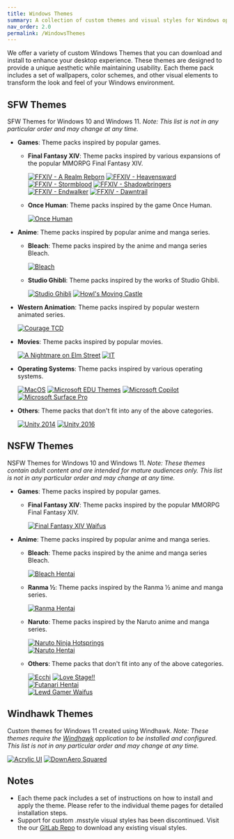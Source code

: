 ```yaml
---
title: Windows Themes
summary: A collection of custom themes and visual styles for Windows operating systems.
nav_order: 2.0
permalink: /WindowsThemes
---
```


We offer a variety of custom Windows Themes that you can download and install to enhance your desktop experience. These themes are designed to provide a unique aesthetic while maintaining usability. Each theme pack includes a set of wallpapers, color schemes, and other visual elements to transform the look and feel of your Windows environment.

## SFW Themes

SFW Themes for Windows 10 and Windows 11. *Note: This list is not in any particular order and may change at any time.*

- **Games**: Theme packs inspired by popular games.

    - **Final Fantasy XIV**: Theme packs inspired by various expansions of the popular MMORPG Final Fantasy XIV.

        [![FFXIV - A Realm Reborn](https://img.shields.io/badge/Final%20Fantasy%20XIV%20A%20Realm%20Reborn-black?style=for-the-badge&logo=codecrafters&logoColor=white&logoSize=auto&labelColor=blue&color=black&cacheSeconds=3600)](https://the-back-room.info/WindowsThemes/Deskthemepacks/FFXIVARealmReborn) 
        [![FFXIV - Heavensward](https://img.shields.io/badge/Final%20Fantasy%20XIV%20Heavensward-black?style=for-the-badge&logo=codecrafters&logoColor=white&logoSize=auto&labelColor=blue&color=black&cacheSeconds=3600)](https://the-back-room.info/WindowsThemes/Deskthemepacks/FFXIVHeavensward) 
        [![FFXIV - Stormblood](https://img.shields.io/badge/Final%20Fantasy%20XIV%20Stormblood-black?style=for-the-badge&logo=codecrafters&logoColor=white&logoSize=auto&labelColor=blue&color=black&cacheSeconds=3600)](https://the-back-room.info/WindowsThemes/Deskthemepacks/FFXIVStormblood) 
        [![FFXIV - Shadowbringers](https://img.shields.io/badge/Final%20Fantasy%20XIV%20Shadowbringers-black?style=for-the-badge&logo=codecrafters&logoColor=white&logoSize=auto&labelColor=blue&color=black&cacheSeconds=3600)](https://the-back-room.info/WindowsThemes/Deskthemepacks/FFXIVShadowbringers) 
        [![FFXIV - Endwalker](https://img.shields.io/badge/Final%20Fantasy%20XIV%20Endwalker-black?style=for-the-badge&logo=codecrafters&logoColor=white&logoSize=auto&labelColor=blue&color=black&cacheSeconds=3600)](https://the-back-room.info/WindowsThemes/Deskthemepacks/FFXIVEW) 
        [![FFXIV - Dawntrail](https://img.shields.io/badge/Final%20Fantasy%20XIV%20Dawntrail-black?style=for-the-badge&logo=codecrafters&logoColor=white&logoSize=auto&labelColor=blue&color=black&cacheSeconds=3600)](https://the-back-room.info/WindowsThemes/Deskthemepacks/FFXIVDawntrail)

    - **Once Human**: Theme packs inspired by the game Once Human.

        [![Once Human](https://img.shields.io/badge/Once%20Human-black?style=for-the-badge&logo=codecrafters&logoColor=white&logoSize=auto&labelColor=blue&color=black&cacheSeconds=3600)](https://the-back-room.info/WindowsThemes/Deskthemepacks/OnceHuman)

- **Anime**: Theme packs inspired by popular anime and manga series.

    - **Bleach**: Theme packs inspired by the anime and manga series Bleach.

        [![Bleach](https://img.shields.io/badge/Bleach-black?style=for-the-badge&logo=codecrafters&logoColor=white&logoSize=auto&labelColor=blue&color=black&cacheSeconds=3600)](https://the-back-room.info/WindowsThemes/Deskthemepacks/BLEACH)

    - **Studio Ghibli**: Theme packs inspired by the works of Studio Ghibli.

        [![Studio Ghibli](https://img.shields.io/badge/Studio%20Ghibli-black?style=for-the-badge&logo=codecrafters&logoColor=white&logoSize=auto&labelColor=blue&color=black&cacheSeconds=3600)](https://the-back-room.info/WindowsThemes/Deskthemepacks/StudioGhibli) 
        [![Howl's Moving Castle](https://img.shields.io/badge/Howl's%20Moving%20Castle-black?style=for-the-badge&logo=codecrafters&logoColor=white&logoSize=auto&labelColor=blue&color=black&cacheSeconds=3600)](https://the-back-room.info/WindowsThemes/Deskthemepacks/HowlsMovingCastle)

- **Western Animation**: Theme packs inspired by popular western animated series.

    [![Courage TCD](https://img.shields.io/badge/Courage%20TCD-black?style=for-the-badge&logo=codecrafters&logoColor=white&logoSize=auto&labelColor=blue&color=black&cacheSeconds=3600)](https://the-back-room.info/WindowsThemes/Deskthemepacks/CourageTCD)

- **Movies**: Theme packs inspired by popular movies.

    [![A Nightmare on Elm Street](https://img.shields.io/badge/A%20Nightmare%20on%20Elm%20Street-black?style=for-the-badge&logo=codecrafters&logoColor=white&logoSize=auto&labelColor=blue&color=black&cacheSeconds=3600)](https://the-back-room.info/WindowsThemes/Deskthemepacks/ANightmareOnElmStreet) 
    [![IT](https://img.shields.io/badge/IT-black?style=for-the-badge&logo=codecrafters&logoColor=white&logoSize=auto&labelColor=blue&color=black&cacheSeconds=3600)](https://the-back-room.info/WindowsThemes/Deskthemepacks/IT)

- **Operating Systems**: Theme packs inspired by various operating systems.

    [![MacOS](https://img.shields.io/badge/MacOS-black?style=for-the-badge&logo=codecrafters&logoColor=white&logoSize=auto&labelColor=blue&color=black&cacheSeconds=3600)](https://the-back-room.info/WindowsThemes/Deskthemepacks/MacOS) 
    [![Microsoft EDU Themes](https://img.shields.io/badge/Microsoft%20EDU%20Themes-black?style=for-the-badge&logo=codecrafters&logoColor=white&logoSize=auto&labelColor=blue&color=black&cacheSeconds=3600)](https://the-back-room.info/WindowsThemes/Deskthemepacks/MicrosoftEDUThemes) 
    [![Microsoft Copilot](https://img.shields.io/badge/Microsoft%20Copilot-black?style=for-the-badge&logo=codecrafters&logoColor=white&logoSize=auto&labelColor=blue&color=black&cacheSeconds=3600)](https://the-back-room.info/WindowsThemes/Deskthemepacks/MicrosoftCopilot) 
    [![Microsoft Surface Pro](https://img.shields.io/badge/Microsoft%20Surface%20Pro-black?style=for-the-badge&logo=codecrafters&logoColor=white&logoSize=auto&labelColor=blue&color=black&cacheSeconds=3600)](https://the-back-room.info/WindowsThemes/Deskthemepacks/MicrosoftSurfacePro)

- **Others**: Theme packs that don't fit into any of the above categories.

    [![Unity 2014](https://img.shields.io/badge/Unity%202014-black?style=for-the-badge&logo=codecrafters&logoColor=white&logoSize=auto&labelColor=blue&color=black&cacheSeconds=3600)](https://the-back-room.info/WindowsThemes/Deskthemepacks/Unity2014) 
    [![Unity 2016](https://img.shields.io/badge/Unity%202016-black?style=for-the-badge&logo=codecrafters&logoColor=white&logoSize=auto&labelColor=blue&color=black&cacheSeconds=3600)](https://the-back-room.info/WindowsThemes/Deskthemepacks/Unity2016)

## NSFW Themes

NSFW Themes for Windows 10 and Windows 11. *Note: These themes contain adult content and are intended for mature audiences only. This list is not in any particular order and may change at any time.*

- **Games**: Theme packs inspired by popular games.

    - **Final Fantasy XIV**: Theme packs inspired by the popular MMORPG Final Fantasy XIV.

        [![Final Fantasy XIV Waifus](https://img.shields.io/badge/Final%20Fantasy%20XIV%20Waifus-black?style=for-the-badge&logo=codecrafters&logoColor=white&logoSize=auto&labelColor=blue&color=black&cacheSeconds=3600)](https://the-back-room.info/WindowsThemes/Deskthemepacks/FinalFantasyXIVWaifus)

- **Anime**: Theme packs inspired by popular anime and manga series.

    - **Bleach**: Theme packs inspired by the anime and manga series Bleach.

        [![Bleach Hentai](https://img.shields.io/badge/Bleach%20Hentai-black?style=for-the-badge&logo=codecrafters&logoColor=white&logoSize=auto&labelColor=blue&color=black&cacheSeconds=3600)](https://the-back-room.info/WindowsThemes/Deskthemepacks/BLEACHHentai)

    - **Ranma ½**: Theme packs inspired by the Ranma ½ anime and manga series.

        [![Ranma Hentai](https://img.shields.io/badge/Ranma%20Hentai-black?style=for-the-badge&logo=codecrafters&logoColor=white&logoSize=auto&labelColor=blue&color=black&cacheSeconds=3600)](https://the-back-room.info/WindowsThemes/Deskthemepacks/RanmaHentai)

    - **Naruto**: Theme packs inspired by the Naruto anime and manga series.

        [![Naruto Ninja Hotsprings](https://img.shields.io/badge/Naruto%20Ninja%20Hotsprings-black?style=for-the-badge&logo=codecrafters&logoColor=white&logoSize=auto&labelColor=blue&color=black&cacheSeconds=3600)](https://the-back-room.info/WindowsThemes/Deskthemepacks/NarutoNinjaHotsprings)  
        [![Naruto Hentai](https://img.shields.io/badge/Naruto%20Hentai-black?style=for-the-badge&logo=codecrafters&logoColor=white&logoSize=auto&labelColor=blue&color=black&cacheSeconds=3600)](https://the-back-room.info/WindowsThemes/Deskthemepacks/NarutoHentai)

    - **Others**: Theme packs that don't fit into any of the above categories.

        [![Ecchi](https://img.shields.io/badge/Ecchi-black?style=for-the-badge&logoColor=white&logo=codecrafters&logoSize=auto&labelColor=blue&color=black&cacheSeconds=3600)](https://the-back-room.info/WindowsThemes/Deskthemepacks/Ecchi) 
        [![Love Stage!!](https://img.shields.io/badge/Love%20Stage!!-black?style=for-the-badge&logoColor=white&logo=codecrafters&logoSize=auto&labelColor=blue&color=black&cacheSeconds=3600)](https://the-back-room.info/WindowsThemes/Deskthemepacks/LoveStage)  
        [![Futanari Hentai](https://img.shields.io/badge/Futanari%20Hentai-black?style=for-the-badge&logoColor=white&logo=codecrafters&logoSize=auto&labelColor=blue&color=black&cacheSeconds=3600)](https://the-back-room.info/WindowsThemes/Deskthemepacks/FutanariHentai)  
        [![Lewd Gamer Waifus](https://img.shields.io/badge/Lewd%20Gamer%20Waifus-black?style=for-the-badge&logo=codecrafters&logoColor=white&logoSize=auto&labelColor=blue&color=black&cacheSeconds=3600)](https://the-back-room.info/WindowsThemes/Deskthemepacks/LewdGamerWaifus)


## Windhawk Themes

Custom themes for Windows 11 created using Windhawk. *Note: These themes require the [Windhawk](https://windhawk.net) application to be installed and configured. This list is not in any particular order and may change at any time.*

[![Acrylic UI](https://img.shields.io/badge/Acrylic%20UI-black?style=for-the-badge&logo=codecrafters&logoColor=white&logoSize=auto&labelColor=blue&color=black&cacheSeconds=3600)](https://the-back-room.info/WindowsThemes/WindhawkThemes/AcrylicUI) 
[![DownAero Squared](https://img.shields.io/badge/DownAero%20Squared-black?style=for-the-badge&logo=codecrafters&logoColor=white&logoSize=auto&labelColor=blue&color=black&cacheSeconds=3600)](https://the-back-room.info/WindowsThemes/WindhawkThemes/DownAeroSquared)

## Notes

- Each theme pack includes a set of instructions on how to install and apply the theme. Please refer to the individual theme pages for detailed installation steps.
- Support for custom .msstyle visual styles has been discontinued. Visit the our [GitLab Repo](https://gitlab.com/the-back-room/) to download any existing visual styles.